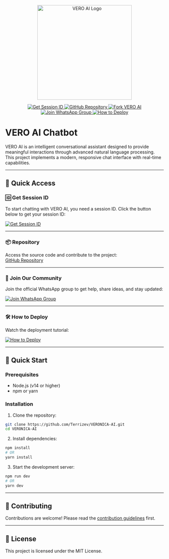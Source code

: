 
<p align="center">
  <img src="https://files.catbox.moe/6h4wz9.jpg" alt="VERO AI Logo" width="300"/>
</p>

<div align="center">

  <a href="https://t.me/your-bot-link">
    <img src="https://img.shields.io/badge/GET-SESSION_ID-ff69b4?style=for-the-badge&logo=telegram&logoColor=white" alt="Get Session ID"/>
  </a>
  <a href="https://github.com/Terrizev/VERONICA-AI">
    <img src="https://img.shields.io/badge/GitHub-Repository-black?style=for-the-badge&logo=github" alt="GitHub Repository"/>
  </a>
  <a href="https://github.com/Terrizev/VERONICA-AI/fork">
    <img src="https://img.shields.io/badge/FORK-This_Repository-success?style=for-the-badge" alt="Fork VERO AI"/>
  </a>
  <a href="https://chat.whatsapp.com/LVtMOpKXWogECSmtBylUix?mode=ems_copy_t">
    <img src="https://img.shields.io/badge/Join-WhatsApp_Group-25D366?style=for-the-badge&logo=whatsapp&logoColor=white" alt="Join WhatsApp Group"/>
  </a>
  <a href="https://youtu.be/MvazJ8gFpJw?feature=shared">
    <img src="https://img.shields.io/badge/How_to_Deploy-Video_Tutorial-red?style=for-the-badge&logo=youtube&logoColor=white" alt="How to Deploy"/>
  </a>

</div>

# VERO AI Chatbot

VERO AI is an intelligent conversational assistant designed to provide meaningful interactions through advanced natural language processing. This project implements a modern, responsive chat interface with real-time capabilities.

---

## 🎯 Quick Access

### 🆔 Get Session ID

To start chatting with VERO AI, you need a session ID. Click the button below to get your session ID:

<a href="https://t.me/your-bot-link">
  <img src="https://img.shields.io/badge/GET_SESSION_ID-VERO_N35K-important?style=for-the-badge&logo=rocketchat" alt="Get Session ID"/>
</a>

---

### 📦 Repository

Access the source code and contribute to the project:  
[GitHub Repository](https://github.com/Terrizev/VERONICA-AI)

---

### 💬 Join Our Community

Join the official WhatsApp group to get help, share ideas, and stay updated:

<a href="https://chat.whatsapp.com/LVtMOpKXWogECSmtBylUix?mode=ems_copy_t">
  <img src="https://img.shields.io/badge/Join-WhatsApp_Group-25D366?style=for-the-badge&logo=whatsapp&logoColor=white" alt="Join WhatsApp Group"/>
</a>

---

### 🛠️ How to Deploy

Watch the deployment tutorial:

<a href="https://youtu.be/MvazJ8gFpJw?feature=shared">
  <img src="https://img.shields.io/badge/How_to_Deploy-Video_Tutorial-red?style=for-the-badge&logo=youtube&logoColor=white" alt="How to Deploy"/>
</a>

---

## 🚀 Quick Start

### Prerequisites

- Node.js (v14 or higher)
- npm or yarn

### Installation

1. Clone the repository:

```bash
git clone https://github.com/Terrizev/VERONICA-AI.git
cd VERONICA-AI
```

2. Install dependencies:

```bash
npm install
# OR
yarn install
```

3. Start the development server:

```bash
npm run dev
# OR
yarn dev
```

---

## 🤝 Contributing

Contributions are welcome! Please read the [contribution guidelines](CONTRIBUTING.md) first.

---

## 📄 License

This project is licensed under the MIT License.
